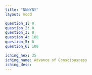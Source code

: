 ```yaml
---
title: "NNNYNY"
layout: mood

question_1: 0
question_2: 0
question_3: 0
question_4: 100
question_5: 0
question_6: 100

iching_hex: 35
iching_name: Advance of Consciousness
iching_desc: 
---
```

